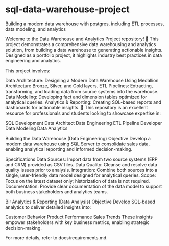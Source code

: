 # sql-data-warehouse-project
Building a modern data warehouse with postgres, including ETL processes, data modeling, and analytics

Welcome to the Data Warehouse and Analytics Project repository! 🚀
This project demonstrates a comprehensive data warehousing and analytics solution, from building a data warehouse to generating actionable insights. Designed as a portfolio project, it highlights industry best practices in data engineering and analytics.

This project involves:

Data Architecture: Designing a Modern Data Warehouse Using Medallion Architecture Bronze, Silver, and Gold layers.
ETL Pipelines: Extracting, transforming, and loading data from source systems into the warehouse.
Data Modeling: Developing fact and dimension tables optimized for analytical queries.
Analytics & Reporting: Creating SQL-based reports and dashboards for actionable insights.
🎯 This repository is an excellent resource for professionals and students looking to showcase expertise in:

SQL Development
Data Architect
Data Engineering
ETL Pipeline Developer
Data Modeling
Data Analytics

Building the Data Warehouse (Data Engineering)
Objective
Develop a modern data warehouse using SQL Server to consolidate sales data, enabling analytical reporting and informed decision-making.

Specifications
Data Sources: Import data from two source systems (ERP and CRM) provided as CSV files.
Data Quality: Cleanse and resolve data quality issues prior to analysis.
Integration: Combine both sources into a single, user-friendly data model designed for analytical queries.
Scope: Focus on the latest dataset only; historization of data is not required.
Documentation: Provide clear documentation of the data model to support both business stakeholders and analytics teams.

BI: Analytics & Reporting (Data Analysis)
Objective
Develop SQL-based analytics to deliver detailed insights into:

Customer Behavior
Product Performance
Sales Trends
These insights empower stakeholders with key business metrics, enabling strategic decision-making.

For more details, refer to docs/requirements.md.
